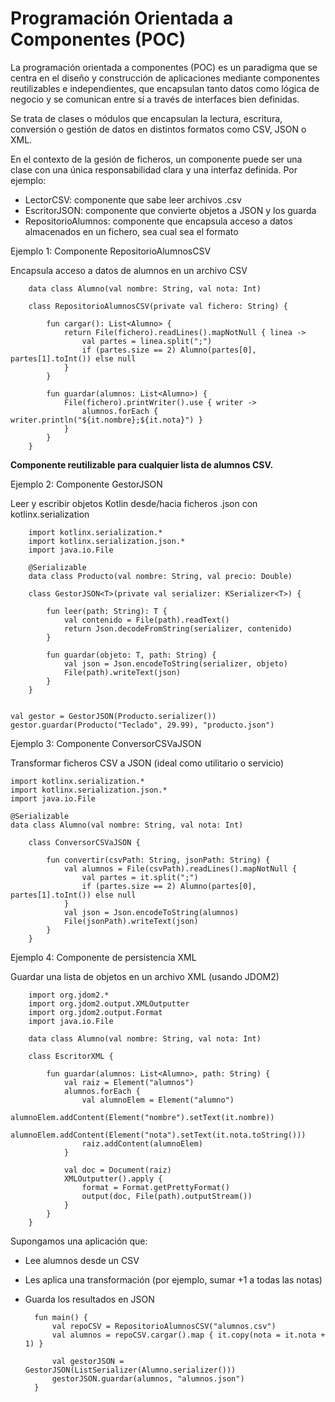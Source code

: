 # Programación Orientada a Componentes (POC)

La programación orientada a componentes (POC) es un paradigma que se centra en el diseño y construcción de aplicaciones mediante componentes reutilizables e independientes, que encapsulan tanto datos como lógica de negocio y se comunican entre sí a través de interfaces bien definidas.

Se trata de clases o módulos que encapsulan la lectura, escritura, conversión o gestión de datos en distintos formatos como CSV, JSON o XML.

En el contexto de la gesión de ficheros, un componente puede ser una clase con una única responsabilidad clara y una interfaz definida. Por ejemplo:

- LectorCSV: componente que sabe leer archivos .csv
- EscritorJSON: componente que convierte objetos a JSON y los guarda
- RepositorioAlumnos: componente que encapsula acceso a datos almacenados en un fichero, sea cual sea el formato

Ejemplo 1: Componente RepositorioAlumnosCSV

Encapsula acceso a datos de alumnos en un archivo CSV


        data class Alumno(val nombre: String, val nota: Int)

        class RepositorioAlumnosCSV(private val fichero: String) {

            fun cargar(): List<Alumno> {
                return File(fichero).readLines().mapNotNull { linea ->
                    val partes = linea.split(";")
                    if (partes.size == 2) Alumno(partes[0], partes[1].toInt()) else null
                }
            }

            fun guardar(alumnos: List<Alumno>) {
                File(fichero).printWriter().use { writer ->
                    alumnos.forEach { writer.println("${it.nombre};${it.nota}") }
                }
            }
        }

**Componente reutilizable para cualquier lista de alumnos CSV.**

Ejemplo 2: Componente GestorJSON

Leer y escribir objetos Kotlin desde/hacia ficheros .json con kotlinx.serialization

        import kotlinx.serialization.*
        import kotlinx.serialization.json.*
        import java.io.File

        @Serializable
        data class Producto(val nombre: String, val precio: Double)

        class GestorJSON<T>(private val serializer: KSerializer<T>) {

            fun leer(path: String): T {
                val contenido = File(path).readText()
                return Json.decodeFromString(serializer, contenido)
            }

            fun guardar(objeto: T, path: String) {
                val json = Json.encodeToString(serializer, objeto)
                File(path).writeText(json)
            }
        }


    val gestor = GestorJSON(Producto.serializer())
    gestor.guardar(Producto("Teclado", 29.99), "producto.json")


 Ejemplo 3: Componente ConversorCSVaJSON

 Transformar ficheros CSV a JSON (ideal como utilitario o servicio)


    import kotlinx.serialization.*
    import kotlinx.serialization.json.*
    import java.io.File

    @Serializable
    data class Alumno(val nombre: String, val nota: Int)

        class ConversorCSVaJSON {

            fun convertir(csvPath: String, jsonPath: String) {
                val alumnos = File(csvPath).readLines().mapNotNull {
                    val partes = it.split(";")
                    if (partes.size == 2) Alumno(partes[0], partes[1].toInt()) else null
                }
                val json = Json.encodeToString(alumnos)
                File(jsonPath).writeText(json)
            }
        }

Ejemplo 4: Componente de persistencia XML

Guardar una lista de objetos en un archivo XML (usando JDOM2)

        import org.jdom2.*
        import org.jdom2.output.XMLOutputter
        import org.jdom2.output.Format
        import java.io.File

        data class Alumno(val nombre: String, val nota: Int)

        class EscritorXML {

            fun guardar(alumnos: List<Alumno>, path: String) {
                val raiz = Element("alumnos")
                alumnos.forEach {
                    val alumnoElem = Element("alumno")
                    alumnoElem.addContent(Element("nombre").setText(it.nombre))
                    alumnoElem.addContent(Element("nota").setText(it.nota.toString()))
                    raiz.addContent(alumnoElem)
                }

                val doc = Document(raiz)
                XMLOutputter().apply {
                    format = Format.getPrettyFormat()
                    output(doc, File(path).outputStream())
                }
            }
        }



Supongamos una aplicación que:

- Lee alumnos desde un CSV
- Les aplica una transformación (por ejemplo, sumar +1 a todas las notas)
- Guarda los resultados en JSON


        fun main() {
            val repoCSV = RepositorioAlumnosCSV("alumnos.csv")
            val alumnos = repoCSV.cargar().map { it.copy(nota = it.nota + 1) }

            val gestorJSON = GestorJSON(ListSerializer(Alumno.serializer()))
            gestorJSON.guardar(alumnos, "alumnos.json")
        }
